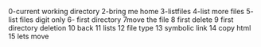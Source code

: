 0-current working directory
2-bring me home
3-listfiles
4-list more files
5- list files digit only
6- first directory
7move the file
8 first delete
9 first directory deletion
10 back
11 lists
12 file type
13 symbolic link
14 copy html
15 lets move
